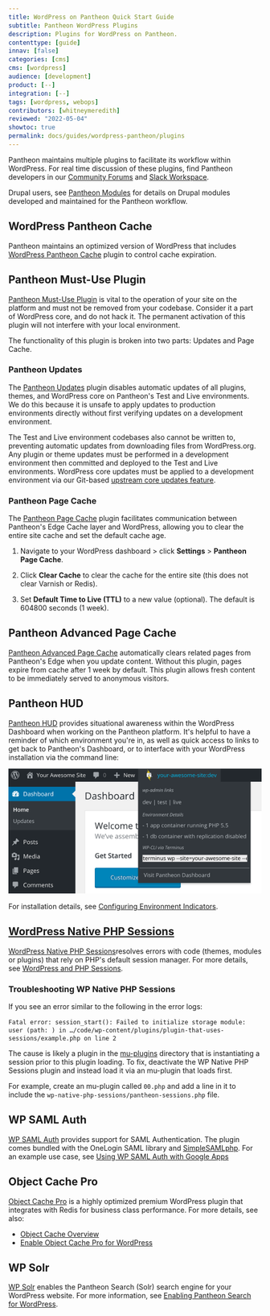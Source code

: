 ```yaml
---
title: WordPress on Pantheon Quick Start Guide
subtitle: Pantheon WordPress Plugins
description: Plugins for WordPress on Pantheon.
contenttype: [guide]
innav: [false]
categories: [cms]
cms: [wordpress]
audience: [development]
product: [--]
integration: [--]
tags: [wordpress, webops]
contributors: [whitneymeredith]
reviewed: "2022-05-04"
showtoc: true
permalink: docs/guides/wordpress-pantheon/plugins
---
```


Pantheon maintains multiple plugins to facilitate its workflow within WordPress. For real time discussion of these plugins, find Pantheon developers in our [Community Forums](https://discuss.pantheon.io/) and [Slack Workspace](https://slackin.pantheon.io/).

<Alert title="Note" type="info">

Drupal users, see [Pantheon Modules](/modules) for details on Drupal modules developed and maintained for the Pantheon workflow.

</Alert>

## WordPress Pantheon Cache

Pantheon maintains an optimized version of WordPress that includes [WordPress Pantheon Cache](/guides/wordpress-configurations/wordpress-cache-plugin) plugin to control cache expiration.

## Pantheon Must-Use Plugin

[Pantheon Must-Use Plugin](https://github.com/pantheon-systems/WordPress/tree/default/wp-content/mu-plugins/pantheon-mu-plugin) is vital to the operation of your site on the platform and must not be removed from your codebase. Consider it a part of WordPress core, and do not hack it. The permanent activation of this plugin will not interfere with your local environment.

The functionality of this plugin is broken into two parts: Updates and Page Cache.

### Pantheon Updates

The [Pantheon Updates](https://github.com/pantheon-systems/WordPress/blob/default/wp-content/mu-plugins/pantheon-mu-plugin/inc/pantheon-updates.php) plugin disables automatic updates of all plugins, themes, and WordPress core on Pantheon's Test and Live environments. We do this because it is unsafe to apply updates to production environments directly without first verifying updates on a development environment.

The Test and Live environment codebases also cannot be written to, preventing automatic updates from downloading files from WordPress.org. Any plugin or theme updates must be performed in a development environment then committed and deployed to the Test and Live environments. WordPress core updates must be applied to a development environment via our Git-based [upstream core updates feature](/core-updates).

### Pantheon Page Cache

The [Pantheon Page Cache](https://github.com/pantheon-systems/pantheon-mu-plugin/blob/main/inc/pantheon-page-cache.php) plugin facilitates communication between Pantheon's Edge Cache layer and WordPress, allowing you to clear the entire site cache and set the default cache age.

1. Navigate to your WordPress dashboard > click **Settings** > **Pantheon Page Cache**.

1. Click **Clear Cache** to clear the cache for the entire site (this does not clear Varnish or Redis).

1. Set **Default Time to Live (TTL)** to a new value (optional). The default is 604800 seconds (1 week).

## Pantheon Advanced Page Cache

[Pantheon Advanced Page Cache](https://wordpress.org/plugins/pantheon-advanced-page-cache) automatically clears related pages from Pantheon's Edge when you update content. Without this plugin, pages expire from cache after 1 week by default. This plugin allows fresh content to be immediately served to anonymous visitors.

## Pantheon HUD

[Pantheon HUD](https://wordpress.org/plugins/pantheon-hud) provides situational awareness within the WordPress Dashboard when working on the Pantheon platform. It's helpful to have a reminder of which environment you're in, as well as quick access to links to get back to Pantheon's Dashboard, or to interface with your WordPress installation via the command line:

![Pantheon HUD](../../../images/pantheon-hud.png)

For installation details, see [Configuring Environment Indicators](/guides/environment-configuration/environment-indicator).

## [WordPress Native PHP Sessions](https://wordpress.org/plugins/wp-native-php-sessions)

[WordPress Native PHP Sessions](https://wordpress.org/plugins/wp-native-php-sessions)resolves errors with code (themes, modules or plugins) that rely on PHP's default session manager. For more details, see [WordPress and PHP Sessions](/guides/php/wordpress-sessions/#troubleshooting-session-errors).

### Troubleshooting WP Native PHP Sessions

If you see an error similar to the following in the error logs:

```none
Fatal error: session_start(): Failed to initialize storage module: user (path: ) in …/code/wp-content/plugins/plugin-that-uses-sessions/example.php on line 2
```

The cause is likely a plugin in the [mu-plugins](/guides/wordpress-configurations/mu-plugin) directory that is instantiating a session prior to this plugin loading. To fix, deactivate the WP Native PHP Sessions plugin and instead load it via an mu-plugin that loads first.

For example, create an mu-plugin called `00.php` and add a line in it to include the `wp-native-php-sessions/pantheon-sessions.php` file.

## WP SAML Auth

[WP SAML Auth](https://wordpress.org/plugins/wp-saml-auth/)
provides support for SAML Authentication. The plugin comes bundled with the OneLogin SAML library and [SimpleSAMLphp](https://simplesamlphp.org/). For an example use case, see [Using WP SAML Auth with Google Apps](/guides/wordpress-google-sso)

## Object Cache Pro
[Object Cache Pro](https://objectcache.pro/) is a highly optimized premium WordPress plugin that integrates with Redis for business class performance. For more details, see also:

- [Object Cache Overview](/object-cache#wordpress-object-cache-pro)
- [Enable Object Cache Pro for WordPress](/object-cache/wordpress)

## WP Solr

[WP Solr](https://wordpress.org/plugins/solr-power/) enables the Pantheon Search (Solr) search engine for your WordPress website. For more information, see [Enabling Pantheon Search for WordPress](/guides/wordpress-developer/wordpress-solr).
